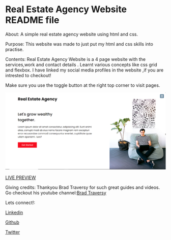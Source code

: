 # Real Estate Agency Website README file
About:
A simple real estate agency website using html and css.

Purpose:
This website was made to just put my html and css skills into practise.

Contents:
Real Estate Agency Website is a 4 page website with the services,work and contact details .
Learnt various concepts like css grid and flexbox.
I have linked my social media profiles in the website ,if you are intrested to checkout!

Make sure you use the toggle button at the right top corner to visit pages.

![website image](images/real_estate_agency_website_preview.png)

<a href="https://onewayshruti.github.io/real_estate_agency_website/" target="_blank">LIVE PREVIEW</a>


Giving credits:
Thankyou Brad Traversy for such great guides and videos.
Go checkout his youtube channel:<a href="https://www.youtube.com/user/TechGuyWeb">Brad Traversy</a>

Lets connect!:

<a href ="www.linkedin.com/in/onewayshruti">Linkedin</a><br>

<a href = "https://github.com/OnewayShruti">Github</a><br>

<a href="https://twitter.com/OnewayShruti">Twitter</a><br>



